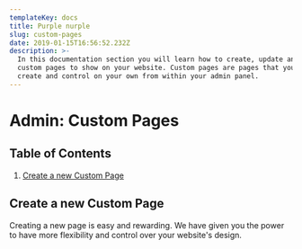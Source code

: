```yaml
---
templateKey: docs
title: Purple nurple
slug: custom-pages
date: 2019-01-15T16:56:52.232Z
description: >-
  In this documentation section you will learn how to create, update and delete
  custom pages to show on your website. Custom pages are pages that you can
  create and control on your own from within your admin panel.
---
```

# Admin: Custom Pages

## Table of Contents

1. [Create a new Custom Page](#create-a-new-custom-page)

## Create a new Custom Page

Creating a new page is easy and rewarding. We have given you the power to have more flexibility and control over your website's design.
